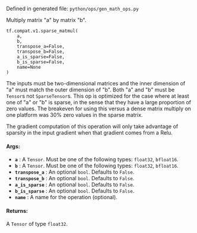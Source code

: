 Defined in generated file: `python/ops/gen_math_ops.py`

Multiply matrix "a" by matrix "b".

    
    
    tf.compat.v1.sparse_matmul(
        a,
        b,
        transpose_a=False,
        transpose_b=False,
        a_is_sparse=False,
        b_is_sparse=False,
        name=None
    )
    

The inputs must be two-dimensional matrices and the inner dimension of "a"
must match the outer dimension of "b". Both "a" and "b" must be `Tensor`s not
`SparseTensor`s. This op is optimized for the case where at least one of "a"
or "b" is sparse, in the sense that they have a large proportion of zero
values. The breakeven for using this versus a dense matrix multiply on one
platform was 30% zero values in the sparse matrix.

The gradient computation of this operation will only take advantage of
sparsity in the input gradient when that gradient comes from a Relu.

#### Args:

  * **`a`** : A `Tensor`. Must be one of the following types: `float32`, `bfloat16`.
  * **`b`** : A `Tensor`. Must be one of the following types: `float32`, `bfloat16`.
  * **`transpose_a`** : An optional `bool`. Defaults to `False`.
  * **`transpose_b`** : An optional `bool`. Defaults to `False`.
  * **`a_is_sparse`** : An optional `bool`. Defaults to `False`.
  * **`b_is_sparse`** : An optional `bool`. Defaults to `False`.
  * **`name`** : A name for the operation (optional).

#### Returns:

A `Tensor` of type `float32`.

